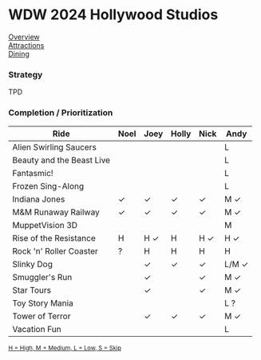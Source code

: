 # WDW 2024 Hollywood Studios

[Overview](https://github.com/asemanko/travel-plans/blob/master/destination/north-america/usa/florida/disney-world/hollywood-studios/hollywood-studios.md)  
[Attractions](https://github.com/asemanko/travel-plans/blob/master/destination/north-america/usa/florida/disney-world/hollywood-studios/hollywood-studios-attractions.md)  
[Dining](https://github.com/asemanko/travel-plans/blob/master/destination/north-america/usa/florida/disney-world/hollywood-studios/hollywood-studios-dining.md)


### Strategy

TPD


### Completion / Prioritization

|Ride|Noel|Joey|Holly|Nick|Andy|
|----|----|----|-----|----|----|
|Alien Swirling Saucers| | | | |L|
|Beauty and the Beast Live| | | | |L|
|Fantasmic!| | | | |L|
|Frozen Sing-Along| | | | |L|
|Indiana Jones|&check;|&check;|&check;|&check;|M &check;|
|M&M Runaway Railway|&check;|&check; |&check; |&check; |M &check; |
|MuppetVision 3D| | | | |M|
|Rise of the Resistance|H|H &check;|H|H &check;|H &check;|
|Rock 'n' Roller Coaster|?|H|H|H|H|
|Slinky Dog| |&check;|&check;|&check;|L/M &check;|
|Smuggler's Run| |&check;| |&check;|M &check;|
|Star Tours| |&check;| |&check;|M &check;|
|Toy Story Mania| | | | |L ?|
|Tower of Terror| |&check;|&check;|&check;|M &check;|
|Vacation Fun| | | | |L|

<small>[H = High, M = Medium, L = Low, S = Skip](https://github.com/asemanko/travel-plans/blob/master/trip/2024/disney-world/prioritization.md) </small>

